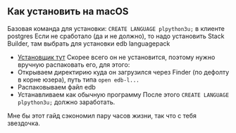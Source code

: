 ## Как установить на macOS
Базовая команда для установки: `CREATE LANGUAGE plpython3u;` в клиенте postgres
Если не сработало (да и не должно), то надо установить Stack Builder, там выбрать для установки edb languagepack
* [Установщик тут](https://www.postgresql.org/download/macosx/)
Скорее всего он не установится, поэтому нужно вручную распаковать его, для этого:
* Открываем директирию куда он загрузился через Finder (по дефолту в корне юзера), путь типа `open edb-l...`
* Распаковываем файл edb
* Устанавливаем как обычную программу
После этого `CREATE LANGUAGE plpython3u;` должно заработать.

Мне бы этот гайд сэкономил пару часов жизни, так что с тебя звездочка.